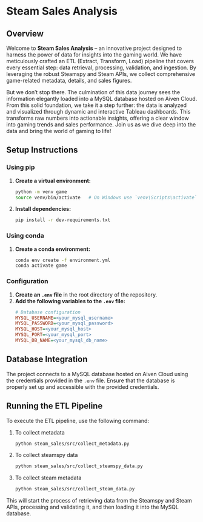 # Steam Sales Analysis

## Overview
Welcome to **Steam Sales Analysis** – an innovative project designed to harness the power of data for insights into the gaming world. We have meticulously crafted an ETL (Extract, Transform, Load) pipeline that covers every essential step: data retrieval, processing, validation, and ingestion. By leveraging the robust Steamspy and Steam APIs, we collect comprehensive game-related metadata, details, and sales figures. 

But we don’t stop there. The culmination of this data journey sees the information elegantly loaded into a MySQL database hosted on Aiven Cloud. From this solid foundation, we take it a step further: the data is analyzed and visualized through dynamic and interactive Tableau dashboards. This transforms raw numbers into actionable insights, offering a clear window into gaming trends and sales performance. Join us as we dive deep into the data and bring the world of gaming to life!

## Setup Instructions

### Using pip
1. **Create a virtual environment:**
   ```bash
   python -m venv game
   source venv/bin/activate   # On Windows use `venv\Scripts\activate`
   ```

2. **Install dependencies:**
   ```bash
   pip install -r dev-requirements.txt
   ```

### Using conda
1. **Create a conda environment:**
   ```bash
   conda env create -f environment.yml
   conda activate game
   ```

### Configuration
1. **Create an `.env` file** in the root directory of the repository.
2. **Add the following variables to the `.env` file:**
   ```ini
   # Database configuration
   MYSQL_USERNAME=<your_mysql_username>
   MYSQL_PASSWORD=<your_mysql_password>
   MYSQL_HOST=<your_mysql_host>
   MYSQL_PORT=<your_mysql_port>
   MYSQL_DB_NAME=<your_mysql_db_name>
   ```

## Database Integration
The project connects to a MySQL database hosted on Aiven Cloud using the credentials provided in the `.env` file. Ensure that the database is properly set up and accessible with the provided credentials.

## Running the ETL Pipeline
To execute the ETL pipeline, use the following command:
1. To collect metadata
    ```bash
    python steam_sales/src/collect_metadata.py
    ```
2. To collect steamspy data
    ```bash
    python steam_sales/src/collect_steamspy_data.py
    ```
3. To collect steam metadata
    ```bash
    python steam_sales/src/collect_steam_data.py
    ```

This will start the process of retrieving data from the Steamspy and Steam APIs, processing and validating it, and then loading it into the MySQL database.